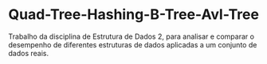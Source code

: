 # Quad-Tree-Hashing-B-Tree-Avl-Tree
Trabalho da disciplina de Estrutura de Dados 2, para analisar e comparar o desempenho de diferentes estruturas de dados aplicadas a um conjunto de dados reais.
